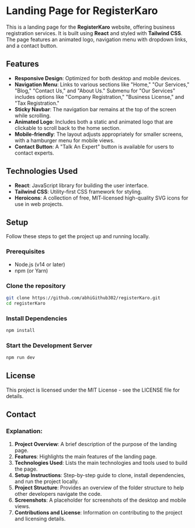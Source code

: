 # Landing Page for RegisterKaro

This is a landing page for the **RegisterKaro** website, offering business registration services. It is built using **React** and styled with **Tailwind CSS**. The page features an animated logo, navigation menu with dropdown links, and a contact button.

## Features

- **Responsive Design**: Optimized for both desktop and mobile devices.
- **Navigation Menu**: Links to various sections like "Home," "Our Services," "Blog," "Contact Us," and "About Us." Submenu for "Our Services" includes options like "Company Registration," "Business License," and "Tax Registration."
- **Sticky Navbar**: The navigation bar remains at the top of the screen while scrolling.
- **Animated Logo**: Includes both a static and animated logo that are clickable to scroll back to the home section.
- **Mobile-friendly**: The layout adjusts appropriately for smaller screens, with a hamburger menu for mobile views.
- **Contact Button**: A "Talk An Expert" button is available for users to contact experts.

## Technologies Used

- **React**: JavaScript library for building the user interface.
- **Tailwind CSS**: Utility-first CSS framework for styling.
- **Heroicons**: A collection of free, MIT-licensed high-quality SVG icons for use in web projects.

## Setup

Follow these steps to get the project up and running locally.

### Prerequisites

- Node.js (v14 or later)
- npm (or Yarn)

### Clone the repository

```bash
git clone https://github.com/abhiGithub302/registerKaro.git
cd registerKaro
```
### Install Dependencies
```bash
npm install
```
### Start the Development Server
```bash
npm run dev
```
## License
This project is licensed under the MIT License - see the LICENSE file for details.
## Contact

### Explanation:
1. **Project Overview**: A brief description of the purpose of the landing page.
2. **Features**: Highlights the main features of the landing page.
3. **Technologies Used**: Lists the main technologies and tools used to build the page.
4. **Setup Instructions**: Step-by-step guide to clone, install dependencies, and run the project locally.
5. **Project Structure**: Provides an overview of the folder structure to help other developers navigate the code.
6. **Screenshots**: A placeholder for screenshots of the desktop and mobile views.
7. **Contributions and License**: Information on contributing to the project and licensing details.


